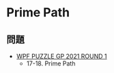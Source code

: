 # Prime Path

## 問題
- [WPF PUZZLE GP 2021 ROUND 1](../questions/wpfpgp2021-1.md)
	- 17-18. Prime Path
